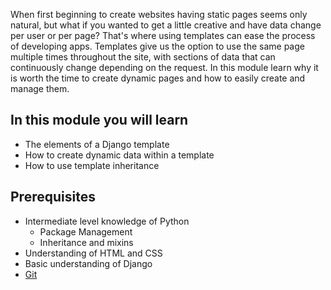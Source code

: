 When first beginning to create websites having static pages seems only natural, but what if you wanted to get a little creative and have data change per user or per page? That's where using templates can ease the process of developing apps. Templates give us the option to use the same page multiple times throughout the site, with sections of data that can continuously change depending on the request. In this module learn why it is worth the time to create dynamic pages and how to easily create and manage them.

## In this module you will learn

- The elements of a Django template
- How to create dynamic data within a template
- How to use template inheritance

## Prerequisites

- Intermediate level knowledge of Python
  - Package Management
  - Inheritance and mixins
- Understanding of HTML and CSS
- Basic understanding of Django
- [Git](https://git-scm.com/)